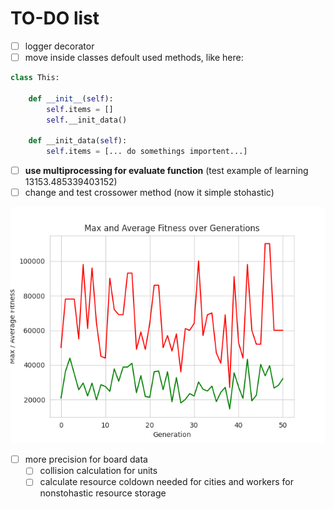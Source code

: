 # TO-DO list

- [ ] logger decorator
- [ ] move inside classes defoult used methods, like here:

```python
class This:

    def __init__(self):
        self.items = []
        self.__init_data()

    def __init_data(self):
        self.items = [... do somethings importent...]
```

- [ ] **use multiprocessing for evaluate function** (test example of learning 13153.485339403152)
- [ ] change and test crossower method (now it simple stohastic)

![evolution](images/evolution.png)

- [ ] more precision for board data
  - [ ] collision calculation for units
  - [ ] calculate resource coldown needed for cities and workers for nonstohastic resource storage
